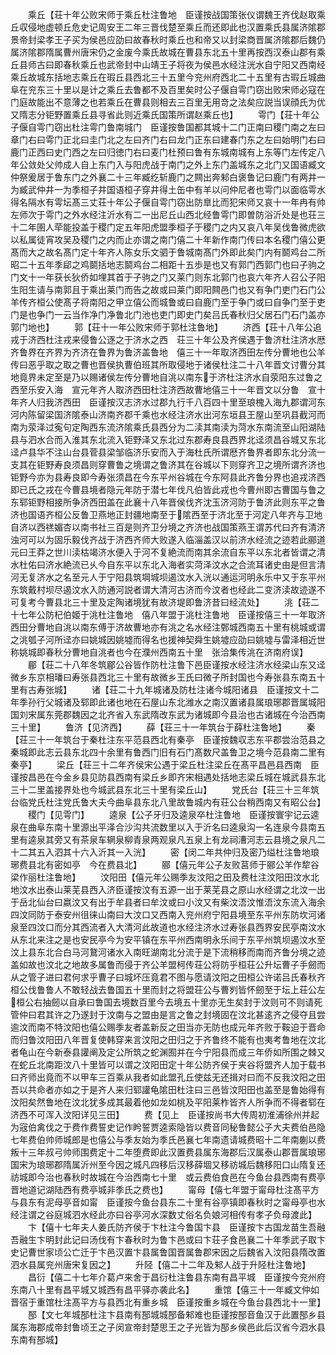 <!-- { "loadSidebar": true } -->
　　乘丘【荘十年公败宋师于乘丘杜注鲁地　臣谨按战国策张仪谓魏王齐伐赵取乘丘収侵地虚顿丘危史记周安王二年三晋伐楚至乘丘而还即此也汉置乘氏县属济隂郡景帝封梁孝王子买为侯邑应劭曰故春秋时乘丘也和帝又以封梁商晋属济隂郡后魏仍属济隂郡隋属曹州唐宋仍之金废今乘氏故城在曹县东北五十里再按西汉泰山郡有乘丘县师古曰即春秋乘丘也武帝封中山靖王子将夜为侯邑水经注洸水自宁阳又西南经乘丘故城东括地志乘丘在瑕丘县西北三十五里今兖州府西北二十五里有古瑕丘城曲阜在兖东三十里以是计之乘丘去鲁都不及百里矣时公子偃自雩门窃出败宋师必寇在门庭故能出不意薄之也若乘丘在曹县则相去三百里无用竒之法矣应説当误顔氏为优又隋志分钜野置乘丘县寻省此则近乘氏国策所谓赵乘丘也】
　　雩门【荘十年公子偃自雩门窃出杜注雩门鲁南城门　臣谨按鲁国都其城十二门正南曰稷门南之左曰章门右曰雩门正北曰圭门北之左曰齐门右曰龙门正东曰建春门东之左曰始明门右曰鹿门正西曰史门西之左曰归徳门右曰麦门杜预曰鲁有东城南城有上东等门左传定八年公敛处父帅成人自上东门入与阳虎战于南门之外上东门盖城东之北门又国语臧文仲祭爰居于鲁东门之外襄二十三年臧纥斩鹿门之闗出奔邾白褒鲁记曰鹿门有两井一为臧武仲井一为季桓子井国语桓子穿井得土缶中有羊以问仲尼者也雩门以面临雩水得名隔水有雩坛髙三丈荘十年公子偃自雩门窃出防臯比而犯宋师又哀十一年冉有帅左师次于雩门之外水经注沂水有二一出尼丘山西北经鲁雩门即曽防浴沂处是也荘三十二年圉人荦能投盖于稷门定五年阳虎盟季桓子于稷门之内又哀八年吴伐鲁微虎欲以私属徒宵攻吴及稷门之内而止亦谓之南门僖二十年新作南门传曰本名稷门僖公更髙而大之故名髙门定十年齐人陈女乐文驷于鲁城南髙门外即此矣门内有鬬鸡台二所昭二十五年季郈之鸡鬬括地志鬬鸡台二相距十五歩是也又有郭门西郭门也曰子驹之门文十一年获长狄侨如埋其首于子驹之门又莱门则东北郭门也哀六年齐人召公子阳生阳生请与南郭且于乘出莱门而告之故或曰莱门即阳闗邑门也又有争门吏门石门公羊传齐桓公使髙子将南阳之甲立僖公而城鲁或曰自鹿门至于争门或曰自争门至于吏门是也争门一云当作净门净鲁北门池也吏门即史门矣吕氏春秋归父居石门石门盖亦郭门地也】
　　郭【荘十一年公败宋师于郭杜注鲁地】
　　济西【荘十八年公追戎于济西杜注戎来侵鲁公逐之于济水之西　荘三十年公及齐侯遇于鲁济杜注济水厯齐鲁界在齐界为齐济在鲁界为鲁济盖鲁地　僖三十一年取济西田左传分曹地也公羊传曰恶乎取之取之曹也晋侯执曹伯班其所取侵地于诸侯杜注二十八年晋文讨曹分其地竟界未定至是乃以赐诸侯左传分曹地自洮以南东于济杜注济水自荥阳东过鲁之西至乐安入海　宣元年齐人取济西田杜注济西故曹地僖三十一年晋文以分鲁　宣十年齐人归我济西田　臣谨按汉志济水过郡九行千八百四十里至琅槐入海九郡谓河东河内陈留梁国济隂泰山济南齐郡千乘也水经注济水出河东垣县王屋山至巩县截河而南为荥泽过寃句定陶西东流济隂乘氏县西分为二渎其南渎为菏水东南流至山阳湖陆县与泗水合而入淮其东北流入钜野泽又东北过东郡寿良县西界北迳须昌谷城又东北迳卢县华不注山台县菅县梁邹临济乐安而入于海杜氏所谓厯齐鲁界者即东北分流一支其在钜野寿良须昌则穿曹鲁之境谓之鲁济其在谷城以下则穿齐卫之境所谓齐济也钜野今亦为县寿良即今寿张须昌在今东平州谷城在今东阿县此齐鲁分界也追戎济西即已氏之戎在今曹县境者隐元年防于潜七年伐凡伯皆此戎也今曹州即古曹国与鲁之东郓钜野相接所争济西田盖在此襄十八年晋侯伐齐沈玉济河防于鲁济此则东平之鲁济也国语齐桓公反鲁卫燕地正封疆地南至于隂西至于济北至于河定八年齐与卫地自济以西禚媚杏以南书社三百是则齐卫分境之齐济也战国策燕王谓苏代曰齐有清济浊河可以为固乐毅伐齐战于济西齐师大败遂入临淄盖汉以前济水经流之迹若此郦道元曰王莽之世川渎枯竭济水便入于河不复絶流而南其余流自东平以东北者皆谓之清水杜佑曰济水絶流已乆今自东平以东北入海者实菏泽汶水之合流耳诸史由是但言清河无复济水之名至元人于宁阳县筑堈城坝遏汶水入洸以通运河明永乐中又于东平州东筑戴村坝尽遏汶水入防通河説者谓大清河古济而今汶者也经此二变济渎故迹遂不可复考今曹县北三十里及定陶诸境犹有故济堤即鲁济昔曰经流处】
　　洮【荘二十七年公防杞伯姬于洮杜注鲁地　僖八年盟于洮杜注鲁地　臣谨按僖三十一年取济西田分曹地自洮以南东傅于济故曹地亦有洮之名水经注鄄城西南五十里有桃城或谓之洮瓠子河所迳亦曰姚城因姚墟而得名也援神契舜生姚墟应劭曰姚墟与雷泽相近世称姚城即春秋分曹地自洮者也今在濮州西南五十里　张洽集传洮在济南府误】
　　郿【荘二十八年冬筑郿公谷皆作防杜注鲁下邑臣谨按水经注济水经梁山东又迳微乡东京相璠曰寿张县西北三十里有故微乡王氏曰微子所封国也今寿张县东南五十里有古寿张城】
　　诸【荘二十九年城诸及防杜注诸今城阳诸县　臣谨按文十二年季孙行父城诸及郓即此诸也地在石屋山东北潍水之南汉置诸县属琅琊郡晋属城阳国刘宋属东莞郡魏因之北齐省入东武隋改东武为诸城即今县治也古诸城在今治西南三十里】
　　鲁济【见济西】
　　薛【荘三十一年筑台于薛杜注鲁地】
　　秦【荘三十一年筑台于秦杜注东平范县西北有秦亭　臣谨按魏収志东平郡尝治范县之秦城即此志云县东北四十余里有鲁西门旧有石门髙数尺盖鲁卫之境今范县南二里有秦亭】
　　梁丘【荘三十二年齐侯宋公遇于梁丘杜注梁丘在髙平昌邑县西南　臣谨按昌邑在今金乡县见防县西南有梁丘乡即齐宋相遇处括地志梁丘城在城武县东北三十二里盖接界处也今城武县东北三十里有梁丘山】
　　党氏台【荘三十三年筑台临党氏杜注党氏鲁大夫今曲阜县东北八里故鲁城内有荘公台稍西南又有昭公台】
　　稷门【见雩门】
　　逵泉【公子牙归及逵泉卒杜注鲁地　臣谨按寰宇记云逵泉在曲阜东南十里源出平泽合沙沟共流数里以入于沂名曰逵泉沟一名连泉今县南五里有逵泉其旁又有茶泉车辋泉柳青泉两观泉凡五泉上有龙祠漕河志云县境之泉凡二十二其五入泗其十六入沂其一入洸】
　　密【闵二年共仲归及密乃缢杜注鲁地琅琊费县北有密如亭　今在费县北】
　　郦【僖元年公子友败莒师于郦公羊作犂谷梁作丽杜注鲁地】
　　汶阳田【僖元年公赐季友汶阳之田及费杜注汶阳田汶水北地汶水出泰山莱芜县西入济臣谨按汶有五源一出于莱芜县之原山水经谓之北汶一出于岳北仙台曰嬴汶又有出于牟县者曰牟汶或曰小汶又有柴汶浯汶惟浯汶东流入海余四汶同防于泰安州徂徕山南曰大汶口又西南入兖州府宁阳县境至东平州东防坎河诸泉至四汶口而分其西流者入大清河此故道也水经注济水过寿张县西界安民亭南汶水从东北来注之是也安民亭今为安平镇在东平州西南明永乐间于东平州筑坝遏汶水至汶上县东北合白马河鵞河诸水入南旺湖南北分流于是下流稍移而南而齐鲁分境之迹盖如故也汶北之地故多属鲁而侵于齐公羊盟柯传荘公将防乎桓荘公升坛曹子手劒而从之管子进曰君何求乎曹子曰城坏压竟君不图与愿请汶阳之田桓公许诺吕氏春秋齐桓公伐鲁鲁人不敢轻战去鲁国五十里而封之将盟荘公与曹刿皆怀劒至于坛上荘公左桓公右抽劒以自承曰鲁国去境数百里今去境五十里亦无生矣封于汶则可不则请死管仲曰君其许之乃遂封于汶南与之盟由是言之鲁之封境固在汶北甚逺齐之侵夺且尝逾汶而南不特汶阳也僖公赐季友者盖新反之田当亦无防也成元年齐败于鞍迫于晋命而归鲁汶阳田八年晋复使韩穿来言汶阳之田归之于齐鲁终不能有也夷考鲁地在汶北者龟山在今新泰县讙阐及定公所筑之蛇渊囿并在今宁阳县而成三年侨如所围之棘又在蛇丘北南距汶八十里皆可以谓之汶阳田定十年公防齐侯于夹谷将盟齐人加于载书曰齐师出竟而不以甲车三百乘从我者如此盟孔丘使兹无还揖对曰而不反我汶阳之田吾以共命者亦如之于是齐人来归郓讙龟隂田杜注曰三邑皆汶阳田也盖至是鲁始得有汶阳矣然鲁地在汶北犹多成其最着他如龙如桃及平阳莱柞皆齐人所争而不得者郓在济西不可浑入汶阳详见三田】
　　费【见上　臣谨按尚书大传周初淮浦徐州并起为宼伯禽伐之于费作费誓史记作盻誓贾逵索隐皆以费音同秘鲁懿公子大夫费伯邑隐七年费伯帅师城郎是也僖公与季友始为季氏邑襄七年南遗请城费昭十二年南蒯以费叛十三年叔弓帅师围费定十二年堕费即此汉置费县属东海郡后汉属泰山郡晋属琅琊国宋为琅琊郡隋属沂州至今因之城凡四移后汉移薛堌又移祊城后魏移阳口山隋复还祊城即今治也春秋时故城在今治西南七十里　或云费伯食邑在今鱼台县西南有费亭晋地道记湖陆西有费亭城非季氏之费也】
　　甯母【僖七年盟于甯母杜注髙平方与县东有泥母亭音如甯　臣谨按今鱼台县东二十里有谷亭镇即春秋时之甯母亭也水经注谓之谷庭城泗水经此亦曰谷亭河水深数丈俗名负娘河相传有孝子负母渡此】
　　卞【僖十七年夫人姜氏防齐侯于卞杜注今鲁国卞县　臣谨按卞古国龙苗生吾融吾融生卞明封此记曰汤伐有卞春秋时为鲁卞邑或曰卞荘子食邑襄二十年季武子取卞史记曹世家顷公亡迁于卞邑汉置卞县属鲁国晋属鲁郡宋因之后魏省入汶阳县隋改置泗水县属兖州唐宋复因之】
　　升陉【僖二十二年及邾人战于升陉杜注鲁地】
　　昌衍【僖二十七年介葛卢来舍于昌衍杜注鲁县东南有昌平城　臣谨按今兖州府东南八十里有昌平城又城西有昌平驿亦袭此名】
　　重馆【僖三十一年臧文仲如晋宿于重馆杜注髙平方与县西北有重乡城　臣谨按重乡城在今鱼台县西北十一里】
　　郚【文七年城郚杜注卞县南有郚城城郚备邾难也臣谨按郚音鱼汉于此置郚乡县属东海郡成帝封鲁顷王之子闵宣帝封楚思王之子光皆为郚乡侯邑此后汉省今泗水县东南有郚城】
